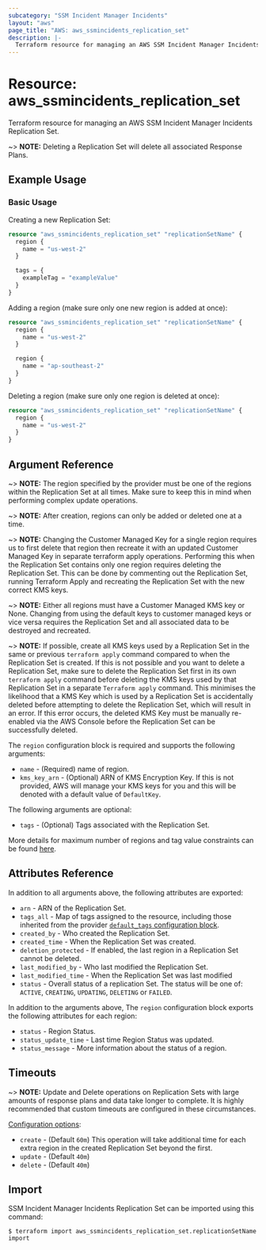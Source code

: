 ```yaml
---
subcategory: "SSM Incident Manager Incidents"
layout: "aws"
page_title: "AWS: aws_ssmincidents_replication_set"
description: |-
  Terraform resource for managing an AWS SSM Incident Manager Incidents Replication Set.
---
```


# Resource: aws_ssmincidents_replication_set

Terraform resource for managing an AWS SSM Incident Manager Incidents Replication Set.

~> **NOTE:** Deleting a Replication Set will delete all associated Response Plans.

## Example Usage

### Basic Usage

Creating a new Replication Set:

```terraform
resource "aws_ssmincidents_replication_set" "replicationSetName" {
  region {
    name = "us-west-2"
  }

  tags = {
    exampleTag = "exampleValue"
  }
}
```

Adding a region (make sure only one new region is added at once):

```terraform
resource "aws_ssmincidents_replication_set" "replicationSetName" {
  region {
    name = "us-west-2"
  }

  region {
    name = "ap-southeast-2"
  }
}
```

Deleting a region (make sure only one region is deleted at once):

```terraform
resource "aws_ssmincidents_replication_set" "replicationSetName" {
  region {
    name = "us-west-2"
  }
}
```

## Argument Reference

~> **NOTE:** The region specified by the provider must be one of the regions within the Replication Set at all times. Make sure to keep this in mind when performing complex update operations.

~> **NOTE:** After creation, regions can only be added or deleted one at a time.

~> **NOTE:** Changing the Customer Managed Key for a single region requires us to first delete that region then recreate it with an updated Customer Managed Key in separate terraform apply operations. Performing this when the Replication Set contains only one region requires deleting the Replication Set. This can be done by commenting out the Replication Set, running Terraform Apply and recreating the Replication Set with the new correct KMS keys.

~> **NOTE:** Either all regions must have a Customer Managed KMS key or None. Changing from using the default keys to customer managed keys or vice versa requires the Replication Set and all associated data to be destroyed and recreated.

~> **NOTE:** If possible, create all KMS keys used by a Replication Set in the same or previous `terraform apply` command compared to when the Replication Set is created. If this is not possible and you want to delete a Replication Set, make sure to delete the Replication Set first in its own `terraform apply` command before deleting the KMS keys used by that Replication Set in a separate `Terraform apply` command. This minimises the likelihood that a KMS Key which is used by a Replication Set is accidentally deleted before attempting to delete the Replication Set, which will result in an error. If this error occurs, the deleted KMS Key must be manually re-enabled via the AWS Console before the Replication Set can be successfully deleted.

The `region` configuration block is required and supports the following arguments:

* `name` - (Required) name of region.
* `kms_key_arn` - (Optional) ARN of KMS Encryption Key. If this is not provided, AWS will manage your KMS keys for you and this will be denoted with a default value of `DefaultKey`.

The following arguments are optional:

* `tags` - (Optional) Tags associated with the Replication Set.
  
More details for maximum number of regions and tag value constraints can be found [here](https://docs.aws.amazon.com/incident-manager/latest/APIReference/API_CreateReplicationSet.html).

## Attributes Reference

In addition to all arguments above, the following attributes are exported:

* `arn` - ARN of the Replication Set.
* `tags_all` - Map of tags assigned to the resource, including those inherited from the provider [`default_tags` configuration block](https://registry.terraform.io/providers/hashicorp/aws/latest/docs#default_tags-configuration-block).
* `created_by` - Who created the Replication Set.
* `created_time` - When the Replication Set was created.
* `deletion_protected` - If enabled, the last region in a Replication Set cannot be deleted.
* `last_modified_by` - Who last modified the Replication Set.
* `last_modified_time` - When the Replication Set was last modified
* `status` - Overall status of a replication Set. The status will be one of: `ACTIVE`, `CREATING`, `UPDATING`, `DELETING` or `FAILED`.

In addition to the arguments above, The `region` configuration block exports the following attributes for each region:

* `status` - Region Status.
* `status_update_time` - Last time Region Status was updated.
* `status_message` - More information about the status of a region.

## Timeouts

~> **NOTE:** Update and Delete operations on Replication Sets with large amounts of response plans and data take longer to complete. It is highly recommended that custom timeouts are configured in these circumstances.

[Configuration options](https://developer.hashicorp.com/terraform/language/resources/syntax#operation-timeouts):

* `create` - (Default `60m`) This operation will take additional time for each extra region in the created Replication Set beyond the first.
* `update` - (Default `40m`)
* `delete` - (Default `40m`)

## Import

SSM Incident Manager Incidents Replication Set can be imported using this command:

```
$ terraform import aws_ssmincidents_replication_set.replicationSetName import
```
